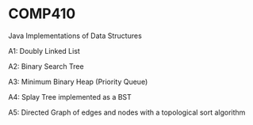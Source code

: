 # COMP410
Java Implementations of Data Structures

A1: Doubly Linked List

A2: Binary Search Tree

A3: Minimum Binary Heap (Priority Queue)

A4: Splay Tree implemented as a BST

A5: Directed Graph of edges and nodes with a topological sort algorithm 
